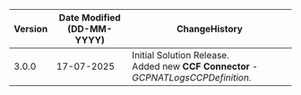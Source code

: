  **Version** | **Date Modified (DD-MM-YYYY)**| **ChangeHistory**                                                                         |
|------------|-------------------------------|-------------------------------------------------------------------------------------------|
| 3.0.0      | 17-07-2025                    | Initial Solution Release. <br/> Added new **CCF Connector** - *GCPNATLogsCCPDefinition.*|


